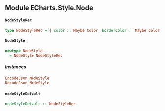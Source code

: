 ## Module ECharts.Style.Node

#### `NodeStyleRec`

``` purescript
type NodeStyleRec = { color :: Maybe Color, borderColor :: Maybe Color, borderWidth :: Maybe Number }
```

#### `NodeStyle`

``` purescript
newtype NodeStyle
  = NodeStyle NodeStyleRec
```

##### Instances
``` purescript
EncodeJson NodeStyle
DecodeJson NodeStyle
```

#### `nodeStyleDefault`

``` purescript
nodeStyleDefault :: NodeStyleRec
```


